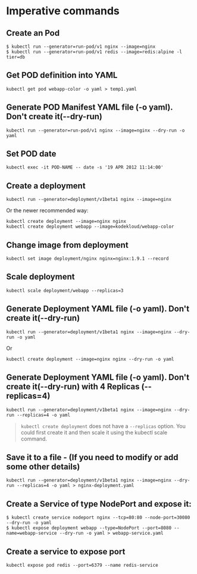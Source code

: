 # Imperative commands
## Create an Pod
```
$ kubectl run --generator=run-pod/v1 nginx --image=nginx
$ kubectl run --generator=run-pod/v1 redis --image=redis:alpine -l tier=db
```

## Get POD definition into YAML
`kubectl get pod webapp-color -o yaml > temp1.yaml`

## Generate POD Manifest YAML file (-o yaml). Don't create it(--dry-run)
`kubectl run --generator=run-pod/v1 nginx --image=nginx --dry-run -o yaml`

## Set POD date
`kubectl exec -it POD-NAME -- date -s '19 APR 2012 11:14:00'`

## Create a deployment
`kubectl run --generator=deployment/v1beta1 nginx --image=nginx`

Or the newer recommended way:

```
kubectl create deployment --image=nginx nginx
kubectl create deployment webapp --image=kodekloud/webapp-color
```

## Change image from deployment
`kubectl set image deployment/nginx nginx=nginx:1.9.1 --record`

## Scale deployment
`kubectl scale deployment/webapp --replicas=3`

## Generate Deployment YAML file (-o yaml). Don't create it(--dry-run)

`kubectl run --generator=deployment/v1beta1 nginx --image=nginx --dry-run -o yaml`

Or

`kubectl create deployment --image=nginx nginx --dry-run -o yaml`

## Generate Deployment YAML file (-o yaml). Don't create it(--dry-run) with 4 Replicas (--replicas=4)
`kubectl run --generator=deployment/v1beta1 nginx --image=nginx --dry-run --replicas=4 -o yaml`

> `kubectl create deployment` does not have a `--replicas` option. You could first create it and then scale it using the kubectl scale command.

## Save it to a file - (If you need to modify or add some other details)
`kubectl run --generator=deployment/v1beta1 nginx --image=nginx --dry-run --replicas=4 -o yaml > nginx-deployment.yaml`

## Create a Service of type NodePort and expose it:
```
$ kubectl create service nodeport nginx --tcp=80:80 --node-port=30080 --dry-run -o yaml
$ kubectl expose deployment webapp --type=NodePort --port=8080 --name=webapp-service --dry-run -o yaml > webapp-service.yaml
```

## Create a service to expose port
`kubectl expose pod redis --port=6379 --name redis-service`
